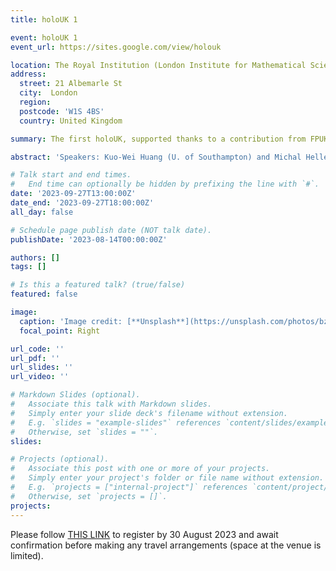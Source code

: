 ```yaml
---
title: holoUK 1

event: holoUK 1
event_url: https://sites.google.com/view/holouk

location: The Royal Institution (London Institute for Mathematical Sciences)
address:
  street: 21 Albemarle St
  city:  London
  region: 
  postcode: 'W1S 4BS'
  country: United Kingdom

summary: The first holoUK, supported thanks to a contribution from FPUK and Organized in collaboration with Damian Galante, Felix Haehl, and Mark Mezei.

abstract: 'Speakers: Kuo-Wei Huang (U. of Southampton) and Michal Heller (Ghent University)'

# Talk start and end times.
#   End time can optionally be hidden by prefixing the line with `#`.
date: '2023-09-27T13:00:00Z'
date_end: '2023-09-27T18:00:00Z'
all_day: false

# Schedule page publish date (NOT talk date).
publishDate: '2023-08-14T00:00:00Z'

authors: []
tags: []

# Is this a featured talk? (true/false)
featured: false

image:
  caption: 'Image credit: [**Unsplash**](https://unsplash.com/photos/bzdhc5b3Bxs)'
  focal_point: Right

url_code: ''
url_pdf: ''
url_slides: ''
url_video: ''

# Markdown Slides (optional).
#   Associate this talk with Markdown slides.
#   Simply enter your slide deck's filename without extension.
#   E.g. `slides = "example-slides"` references `content/slides/example-slides.md`.
#   Otherwise, set `slides = ""`.
slides:

# Projects (optional).
#   Associate this post with one or more of your projects.
#   Simply enter your project's folder or file name without extension.
#   E.g. `projects = ["internal-project"]` references `content/project/deep-learning/index.md`.
#   Otherwise, set `projects = []`.
projects:
---
```


Please follow [THIS LINK](https://docs.google.com/forms/d/e/1FAIpQLSdvtalg2i0UXiU7w4-eYJKvDNe9g1Nx00v_d-XloG1gNF5wgQ/viewform) to register by 30 August 2023 and await confirmation before making any travel arrangements (space at the venue is limited).
